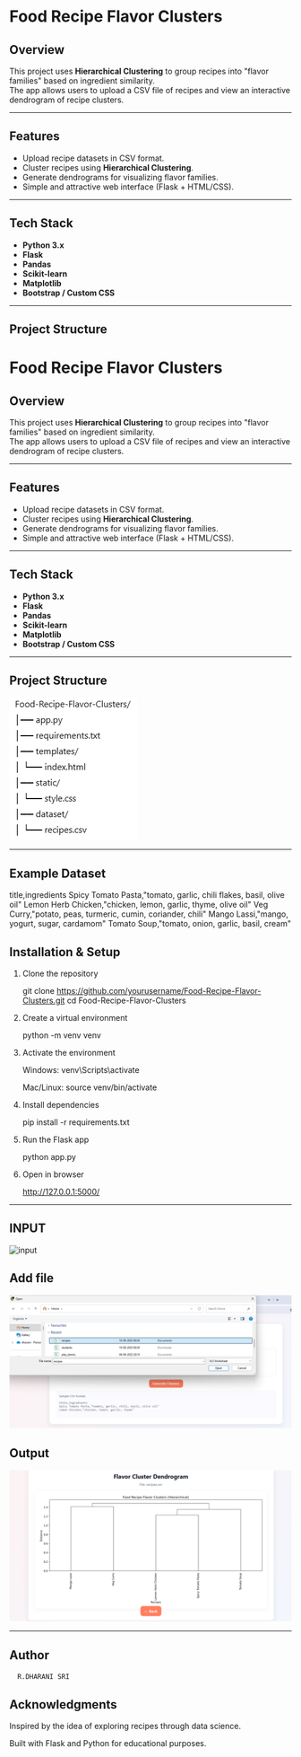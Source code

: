 
# Food Recipe Flavor Clusters

##  Overview
This project uses **Hierarchical Clustering** to group recipes into "flavor families" based on ingredient similarity.  
The app allows users to upload a CSV file of recipes and view an interactive dendrogram of recipe clusters.

---

##  Features
- Upload recipe datasets in CSV format.
- Cluster recipes using **Hierarchical Clustering**.
- Generate dendrograms for visualizing flavor families.
- Simple and attractive web interface (Flask + HTML/CSS).

---

##  Tech Stack
- **Python 3.x**
- **Flask**
- **Pandas**
- **Scikit-learn**
- **Matplotlib**
- **Bootstrap / Custom CSS**

---

##  Project Structure
# Food Recipe Flavor Clusters

##  Overview
This project uses **Hierarchical Clustering** to group recipes into "flavor families" based on ingredient similarity.  
The app allows users to upload a CSV file of recipes and view an interactive dendrogram of recipe clusters.

---

##  Features
- Upload recipe datasets in CSV format.
- Cluster recipes using **Hierarchical Clustering**.
- Generate dendrograms for visualizing flavor families.
- Simple and attractive web interface (Flask + HTML/CSS).

---

##  Tech Stack
- **Python 3.x**
- **Flask**
- **Pandas**
- **Scikit-learn**
- **Matplotlib**
- **Bootstrap / Custom CSS**

---

##  Project Structure
![sructure](image.png)


---

##  Example Dataset

title,ingredients
Spicy Tomato Pasta,"tomato, garlic, chili flakes, basil, olive oil"
Lemon Herb Chicken,"chicken, lemon, garlic, thyme, olive oil"
Veg Curry,"potato, peas, turmeric, cumin, coriander, chili"
Mango Lassi,"mango, yogurt, sugar, cardamom"
Tomato Soup,"tomato, onion, garlic, basil, cream"


## Installation & Setup

1. Clone the repository


   git clone https://github.com/yourusername/Food-Recipe-Flavor-Clusters.git
   cd Food-Recipe-Flavor-Clusters

2. Create a virtual environment


   python -m venv venv

3. Activate the environment

    Windows:
    venv\Scripts\activate

    Mac/Linux:
    source venv/bin/activate
4. Install dependencies

    pip install -r requirements.txt

5. Run the Flask app

     python app.py

6.  Open in browser

     http://127.0.0.1:5000/
 ---

## INPUT
   
   ![input](im.png)

## Add file

   ![addfile](image-2.png)

## Output

   ![output](image-3.png)

 ---

## Author

      R.DHARANI SRI

## Acknowledgments

  Inspired by the idea of exploring recipes through data science.

  Built with Flask and Python for educational purposes.

